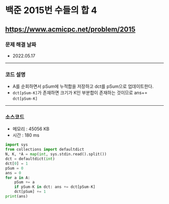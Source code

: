 # 백준 2015번 수들의 합 4
https://www.acmicpc.net/problem/2015
---

### 문제 해결 날짜
- 2022.05.17
---

### 코드 설명
- A를 순회하면서 pSum에 누적합을 저장하고 dct를 pSum으로 업데이트한다.
- `dct[pSum-K]`가 존재하면 크기가 K인 부분합이 존재하는 것이므로 ans+= `dct[pSum-K]`
---

### 소스코드
- 메모리 : 45056 KB
- 시간 : 180 ms
```Python
import sys
from collections import defaultdict
N, K, *A = map(int, sys.stdin.read().split())
dct = defaultdict(int)
dct[0] = 1
pSum = 0
ans = 0
for a in A:
    pSum += a
    if pSum-K in dct: ans += dct[pSum-K]
    dct[pSum] += 1
print(ans)
```
